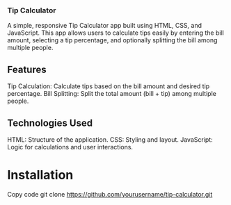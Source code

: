 ### Tip Calculator
A simple, responsive Tip Calculator app built using HTML, CSS, and JavaScript. This app allows users to calculate tips easily by entering the bill amount, selecting a tip percentage, and optionally splitting the bill among multiple people.

## Features
Tip Calculation: Calculate tips based on the bill amount and desired tip percentage.
Bill Splitting: Split the total amount (bill + tip) among multiple people.

## Technologies Used
HTML: Structure of the application.
CSS: Styling and layout.
JavaScript: Logic for calculations and user interactions.

# Installation
Copy code
git clone https://github.com/yourusername/tip-calculator.git
